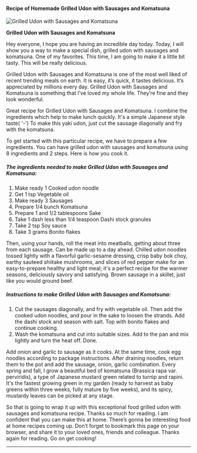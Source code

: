             

#### Recipe of Homemade Grilled Udon with Sausages and Komatsuna

![Grilled Udon with Sausages and Komatsuna](https://img-global.cpcdn.com/recipes/5154607408873472/751x532cq70/grilled-udon-with-sausages-and-komatsuna-recipe-main-photo.jpg)

**Grilled Udon with Sausages and Komatsuna**

Hey everyone, I hope you are having an incredible day today. Today, I will show you a way to make a special dish, grilled udon with sausages and komatsuna. One of my favorites. This time, I am going to make it a little bit tasty. This will be really delicious.

Grilled Udon with Sausages and Komatsuna is one of the most well liked of recent trending meals on earth. It is easy, it’s quick, it tastes delicious. It’s appreciated by millions every day. Grilled Udon with Sausages and Komatsuna is something that I’ve loved my whole life. They’re fine and they look wonderful.

Great recipe for Grilled Udon with Sausages and Komatsuna. I combine the ingredients which help to make lunch quickly. It's a simple Japanese style taste( '-') To make this yaki udon, just cut the sausage diagonally and fry with the komatsuna.

To get started with this particular recipe, we have to prepare a few ingredients. You can have grilled udon with sausages and komatsuna using 8 ingredients and 2 steps. Here is how you cook it.

##### The ingredients needed to make Grilled Udon with Sausages and Komatsuna:

1.  Make ready 1 Cooked udon noodle
2.  Get 1 tsp Vegetable oil
3.  Make ready 3 Sausages
4.  Prepare 1/4 bunch Komatsuna
5.  Prepare 1 and 1/2 tablespoons Sake
6.  Take 1 dash less than 1/4 teaspoon Dashi stock granules
7.  Take 2 tsp Soy sauce
8.  Take 3 grams Bonito flakes

Then, using your hands, roll the meat into meatballs, getting about three from each sausage. Can be made up to a day ahead. Chilled udon noodles tossed lightly with a flavorful garlic-sesame dressing, crisp baby bok choy, earthy sauteed shiitake mushrooms, and slices of red pepper make for an easy-to-prepare healthy and light meal; it's a perfect recipe for the warmer seasons, deliciously savory and satisfying. Brown sausage in a skillet, just like you would ground beef.

##### Instructions to make Grilled Udon with Sausages and Komatsuna:

1.  Cut the sausages diagonally, and fry with vegetable oil. Then add the cooked udon noodles, and pour in the sake to loosen the strands. Add the dashi stock and season with salt. Top with bonito flakes and continue cooking.
2.  Wash the komatsuna and cut into suitable sizes. Add to the pan and mix lightly and turn the heat off. Done.

Add onion and garlic to sausage as it cooks. At the same time, cook egg noodles according to package instructions. After draining noodles, return them to the pot and add the sausage, onion, garlic combination. Every spring and fall, I grow a beautiful bed of komatsuna (Brassica rapa var. perviridis), a type of Japanese mustard green related to turnip and rapini. It's the fastest growing green in my garden (ready to harvest as baby greens within three weeks, fully mature by five weeks), and its spicy, mustardy leaves can be picked at any stage.

So that is going to wrap it up with this exceptional food grilled udon with sausages and komatsuna recipe. Thanks so much for reading. I am confident that you can make this at home. There’s gonna be interesting food at home recipes coming up. Don’t forget to bookmark this page on your browser, and share it to your loved ones, friends and colleague. Thanks again for reading. Go on get cooking!

* * *